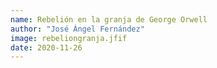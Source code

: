 ```yaml
---
name: Rebelión en la granja de George Orwell
author: "José Ángel Fernández"
image: rebeliongranja.jfif
date: 2020-11-26
---
```

